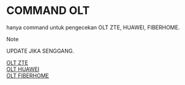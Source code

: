 # COMMAND OLT

hanya command untuk pengecekan OLT ZTE, HUAWEI, FIBERHOME.
> [!NOTE]
> UPDATE JIKA SENGGANG. 

[OLT ZTE](ZTE.md)\
[OLT HUAWEI](HUAWEI.md)\
[OLT FIBERHOME](FIBERHOME.md) 
